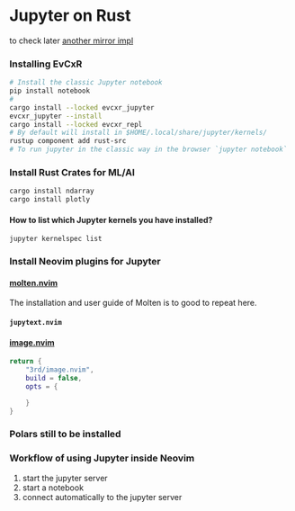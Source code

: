 # Jupyter on Rust

to check later [another mirror impl](https://neovimcraft.com/plugin/SUSTech-data/neopyter/)

### Installing EvCxR

```bash
# Install the classic Jupyter notebook
pip install notebook
#
cargo install --locked evcxr_jupyter
evcxr_jupyter --install
cargo install --locked evcxr_repl
# By default will install in $HOME/.local/share/jupyter/kernels/
rustup component add rust-src
# To run jupyter in the classic way in the browser `jupyter notebook`
```

### Install Rust Crates for ML/AI

```bash
cargo install ndarray
cargo install plotly
```

#### How to list which Jupyter kernels you have installed?

`jupyter kernelspec list`

### Install Neovim plugins for Jupyter

#### [molten.nvim](https://github.com/benlubas/molten-nvim/blob/main/docs/Not-So-Quick-Start-Guide.md)

The installation and user guide of Molten is to good to repeat here.

#### `jupytext.nvim`

#### [image.nvim](https://github.com/3rd/image.nvim)

```lua
return {
    "3rd/image.nvim",
    build = false,
    opts = {

    }
}
```

### Polars still to be installed

### Workflow of using Jupyter inside Neovim

1. start the jupyter server
2. start a notebook
3. connect automatically to the jupyter server
